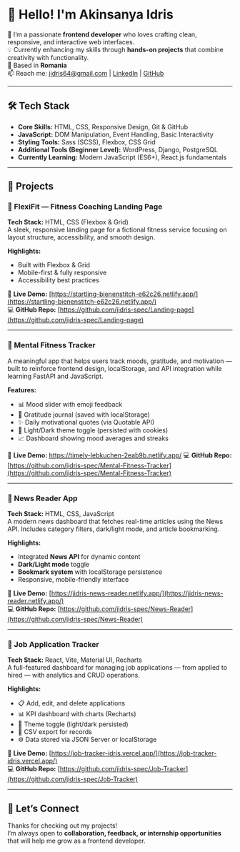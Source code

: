 # 👋 Hello! I'm Akinsanya Idris

🚀 I’m a passionate **frontend developer** who loves crafting clean, responsive, and interactive web interfaces.  
💡 Currently enhancing my skills through **hands-on projects** that combine creativity with functionality.  
📍 Based in **Romania**  
📫 Reach me: [jidris64@gmail.com](mailto:jidris64@gmail.com) | [LinkedIn](https://www.linkedin.com/in/idris-akinsanya-b221b7242/) | [GitHub](https://github.com/jidris-spec)

---

## 🛠️ Tech Stack

- **Core Skills:** HTML, CSS, Responsive Design, Git & GitHub  
- **JavaScript:** DOM Manipulation, Event Handling, Basic Interactivity  
- **Styling Tools:** Sass (SCSS), Flexbox, CSS Grid  
- **Additional Tools (Beginner Level):** WordPress, Django, PostgreSQL  
- **Currently Learning:** Modern JavaScript (ES6+), React.js fundamentals  

---

## 📂 Projects

### 🎯 FlexiFit — Fitness Coaching Landing Page  
**Tech Stack:** HTML, CSS (Flexbox & Grid)  
A sleek, responsive landing page for a fictional fitness service focusing on layout structure, accessibility, and smooth design.

**Highlights:**
- Built with Flexbox & Grid  
- Mobile-first & fully responsive  
- Accessibility best practices  

🔗 **Live Demo:** [https://startling-bienenstitch-e62c26.netlify.app/](https://startling-bienenstitch-e62c26.netlify.app/)  
💻 **GitHub Repo:** [https://github.com/jidris-spec/Landing-page](https://github.com/jidris-spec/Landing-page)

---

### 🧠 Mental Fitness Tracker  
A meaningful app that helps users track moods, gratitude, and motivation — built to reinforce frontend design, localStorage, and API integration while learning FastAPI and JavaScript.

**Features:**
- 📊 Mood slider with emoji feedback  
- 🙏 Gratitude journal (saved with localStorage)  
- ✨ Daily motivational quotes (via Quotable API)  
- 🌙 Light/Dark theme toggle (persisted with cookies)  
- 📈 Dashboard showing mood averages and streaks  

🔗 **Live Demo:** https://timely-lebkuchen-2eab9b.netlify.app/
💻 **GitHub Repo:** [https://github.com/jidris-spec/Mental-Fitness-Tracker](https://github.com/jidris-spec/Mental-Fitness-Tracker)

---

### 📰 News Reader App  
**Tech Stack:** HTML, CSS, JavaScript  
A modern news dashboard that fetches real-time articles using the News API. Includes category filters, dark/light mode, and article bookmarking.

**Highlights:**
- Integrated **News API** for dynamic content  
- **Dark/Light mode** toggle  
- **Bookmark system** with localStorage persistence  
- Responsive, mobile-friendly interface  

🔗 **Live Demo:** [https://jidris-news-reader.netlify.app/](https://jidris-news-reader.netlify.app/)  
💻 **GitHub Repo:** [https://github.com/jidris-spec/News-Reader](https://github.com/jidris-spec/News-Reader)

---

### 💼 Job Application Tracker  
**Tech Stack:** React, Vite, Material UI, Recharts  
A full-featured dashboard for managing job applications — from applied to hired — with analytics and CRUD operations.

**Highlights:**
- 📋 Add, edit, and delete applications  
- 📊 KPI dashboard with charts (Recharts)  
- 🌙 Theme toggle (light/dark persisted)  
- 📂 CSV export for records  
- ⚙️ Data stored via JSON Server or localStorage  

🔗 **Live Demo:** [https://job-tracker-idris.vercel.app/](https://job-tracker-idris.vercel.app/)  
💻 **GitHub Repo:** [https://github.com/jidris-spec/Job-Tracker](https://github.com/jidris-spec/Job-Tracker)

---

## 💬 Let’s Connect  

Thanks for checking out my projects!  
I’m always open to **collaboration, feedback, or internship opportunities** that will help me grow as a frontend developer.
